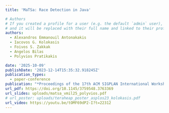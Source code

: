 ```yaml
---
title: 'MaTSa: Race Detection in Java'

# Authors
# If you created a profile for a user (e.g. the default `admin` user), write the username (folder name) here
# and it will be replaced with their full name and linked to their profile.
authors:
  - Alexandros Emmanouil Antonakakis
  - Iacovos G. Kolokasis
  - Foivos S. Zakkak
  - Angelos Bilas
  - Polyvios Pratikakis

date: '2025-10-09'
publishDate: '2023-12-14T15:35:32.918245Z'
publication_types:
  - paper-conference
publication: "*Proceedings of the 17th ACM SIGPLAN International Workshop on Virtual Machines and Intermediate Languages (VMIL '25)*"
url_pdf: https://doi.org/10.1145/3759548.3763369
url_slides: uploads/matsa_vmil25_polyvios.pdf
# url_poster: uploads/teraheap_poster_asplos23_kolokasis.pdf
url_video: https://youtu.be/tOMF69dP2-I?t=22312
---
```

